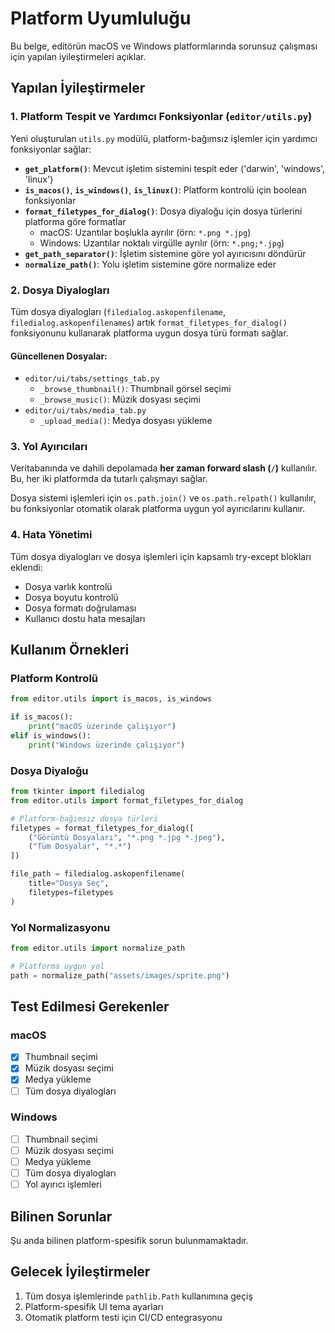 # Platform Uyumluluğu

Bu belge, editörün macOS ve Windows platformlarında sorunsuz çalışması için yapılan iyileştirmeleri açıklar.

## Yapılan İyileştirmeler

### 1. Platform Tespit ve Yardımcı Fonksiyonlar (`editor/utils.py`)

Yeni oluşturulan `utils.py` modülü, platform-bağımsız işlemler için yardımcı fonksiyonlar sağlar:

- **`get_platform()`**: Mevcut işletim sistemini tespit eder ('darwin', 'windows', 'linux')
- **`is_macos()`**, **`is_windows()`**, **`is_linux()`**: Platform kontrolü için boolean fonksiyonlar
- **`format_filetypes_for_dialog()`**: Dosya diyaloğu için dosya türlerini platforma göre formatlar
  - macOS: Uzantılar boşlukla ayrılır (örn: `*.png *.jpg`)
  - Windows: Uzantılar noktalı virgülle ayrılır (örn: `*.png;*.jpg`)
- **`get_path_separator()`**: İşletim sistemine göre yol ayırıcısını döndürür
- **`normalize_path()`**: Yolu işletim sistemine göre normalize eder

### 2. Dosya Diyalogları

Tüm dosya diyalogları (`filedialog.askopenfilename`, `filedialog.askopenfilenames`) artık `format_filetypes_for_dialog()` fonksiyonunu kullanarak platforma uygun dosya türü formatı sağlar.

#### Güncellenen Dosyalar:
- `editor/ui/tabs/settings_tab.py`
  - `_browse_thumbnail()`: Thumbnail görsel seçimi
  - `_browse_music()`: Müzik dosyası seçimi
- `editor/ui/tabs/media_tab.py`
  - `_upload_media()`: Medya dosyası yükleme

### 3. Yol Ayırıcıları

Veritabanında ve dahili depolamada **her zaman forward slash (`/`)** kullanılır. Bu, her iki platformda da tutarlı çalışmayı sağlar.

Dosya sistemi işlemleri için `os.path.join()` ve `os.path.relpath()` kullanılır, bu fonksiyonlar otomatik olarak platforma uygun yol ayırıcılarını kullanır.

### 4. Hata Yönetimi

Tüm dosya diyalogları ve dosya işlemleri için kapsamlı try-except blokları eklendi:
- Dosya varlık kontrolü
- Dosya boyutu kontrolü
- Dosya formatı doğrulaması
- Kullanıcı dostu hata mesajları

## Kullanım Örnekleri

### Platform Kontrolü
```python
from editor.utils import is_macos, is_windows

if is_macos():
    print("macOS üzerinde çalışıyor")
elif is_windows():
    print("Windows üzerinde çalışıyor")
```

### Dosya Diyaloğu
```python
from tkinter import filedialog
from editor.utils import format_filetypes_for_dialog

# Platform-bağımsız dosya türleri
filetypes = format_filetypes_for_dialog([
    ("Görüntü Dosyaları", "*.png *.jpg *.jpeg"),
    ("Tüm Dosyalar", "*.*")
])

file_path = filedialog.askopenfilename(
    title="Dosya Seç",
    filetypes=filetypes
)
```

### Yol Normalizasyonu
```python
from editor.utils import normalize_path

# Platforma uygun yol
path = normalize_path("assets/images/sprite.png")
```

## Test Edilmesi Gerekenler

### macOS
- [x] Thumbnail seçimi
- [x] Müzik dosyası seçimi
- [x] Medya yükleme
- [ ] Tüm dosya diyalogları

### Windows
- [ ] Thumbnail seçimi
- [ ] Müzik dosyası seçimi
- [ ] Medya yükleme
- [ ] Tüm dosya diyalogları
- [ ] Yol ayırıcı işlemleri

## Bilinen Sorunlar

Şu anda bilinen platform-spesifik sorun bulunmamaktadır.

## Gelecek İyileştirmeler

1. Tüm dosya işlemlerinde `pathlib.Path` kullanımına geçiş
2. Platform-spesifik UI tema ayarları
3. Otomatik platform testi için CI/CD entegrasyonu
